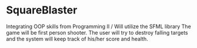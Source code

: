 # SquareBlaster
Integrating OOP skills from Programming II / Will utilize the SFML library
The game will be first person shooter. The user will try to destroy falling targets and the system will keep track of his/her score and health.
